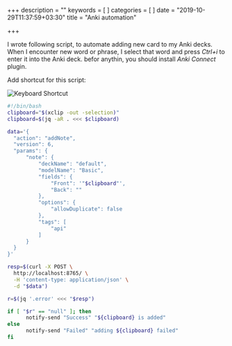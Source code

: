 +++
description = ""
keywords = [
]
categories = [
]
date = "2019-10-29T11:37:59+03:30"
title = "Anki automation"

+++

I wrote following script, to automate adding new card to my Anki decks. When I encounter new word or phrase, I select that word and press *Ctrl+i* to enter it into the Anki deck. befor anythin, you should install *Anki Connect* plugin.

Add shortcut for this script:

![Keyboard Shortcut](/img/keyboard.png)

```bash
#!/bin/bash
clipboard="$(xclip -out -selection)"
clipboard=$(jq -aR . <<< $clipboard)

data='{
  "action": "addNote",
  "version": 6,
  "params": {
      "note": {
          "deckName": "default",
          "modelName": "Basic",
          "fields": {
              "Front": '"$clipboard"',
              "Back": ""
          },
          "options": {
              "allowDuplicate": false
          },
          "tags": [
              "api"
          ]
      }
  }
}'

resp=$(curl -X POST \
  http://localhost:8765/ \
  -H 'content-type: application/json' \
  -d "$data")

r=$(jq '.error' <<< "$resp")

if [ "$r" == "null" ]; then
      notify-send "Success" "${clipboard} is added"
else
      notify-send "Failed" "adding ${clipboard} failed"
fi
```
